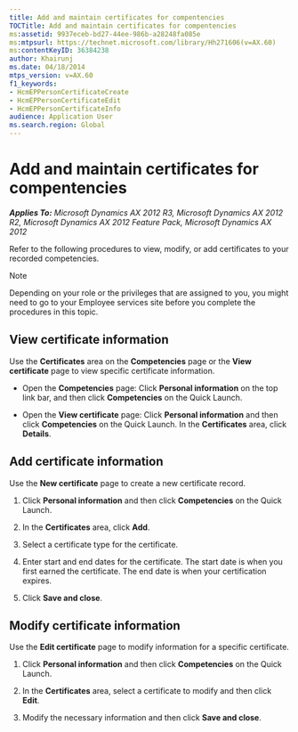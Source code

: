 ```yaml
---
title: Add and maintain certificates for compentencies
TOCTitle: Add and maintain certificates for compentencies
ms:assetid: 9937eceb-bd27-44ee-986b-a28248fa085e
ms:mtpsurl: https://technet.microsoft.com/library/Hh271606(v=AX.60)
ms:contentKeyID: 36384238
author: Khairunj
ms.date: 04/18/2014
mtps_version: v=AX.60
f1_keywords:
- HcmEPPersonCertificateCreate
- HcmEPPersonCertificateEdit
- HcmEPPersonCertificateInfo
audience: Application User
ms.search.region: Global
---
```


# Add and maintain certificates for compentencies 


_**Applies To:** Microsoft Dynamics AX 2012 R3, Microsoft Dynamics AX 2012 R2, Microsoft Dynamics AX 2012 Feature Pack, Microsoft Dynamics AX 2012_

Refer to the following procedures to view, modify, or add certificates to your recorded competencies.


> [!NOTE]
> <P>Depending on your role or the privileges that are assigned to you, you might need to go to your Employee services site before you complete the procedures in this topic.</P>



## View certificate information

Use the **Certificates** area on the **Competencies** page or the **View certificate** page to view specific certificate information.

  - Open the **Competencies** page: Click **Personal information** on the top link bar, and then click **Competencies** on the Quick Launch.

  - Open the **View certificate** page: Click **Personal information** and then click **Competencies** on the Quick Launch. In the **Certificates** area, click **Details**.

## Add certificate information

Use the **New certificate** page to create a new certificate record.

1.  Click **Personal information** and then click **Competencies** on the Quick Launch.

2.  In the **Certificates** area, click **Add**.

3.  Select a certificate type for the certificate.

4.  Enter start and end dates for the certificate. The start date is when you first earned the certificate. The end date is when your certification expires.

5.  Click **Save and close**.

## Modify certificate information

Use the **Edit certificate** page to modify information for a specific certificate.

1.  Click **Personal information** and then click **Competencies** on the Quick Launch.

2.  In the **Certificates** area, select a certificate to modify and then click **Edit**.

3.  Modify the necessary information and then click **Save and close**.

  


